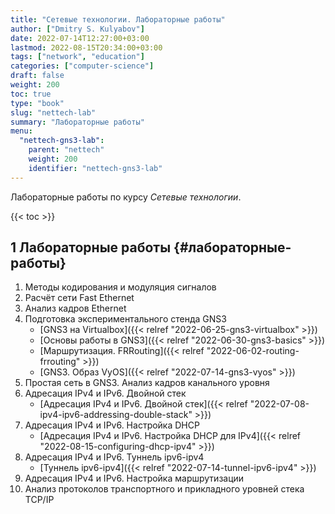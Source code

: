 ```yaml
---
title: "Сетевые технологии. Лабораторные работы"
author: ["Dmitry S. Kulyabov"]
date: 2022-07-14T12:27:00+03:00
lastmod: 2022-08-15T20:34:00+03:00
tags: ["network", "education"]
categories: ["computer-science"]
draft: false
weight: 200
toc: true
type: "book"
slug: "nettech-lab"
summary: "Лабораторные работы"
menu:
  "nettech-gns3-lab":
    parent: "nettech"
    weight: 200
    identifier: "nettech-gns3-lab"
---
```


Лабораторные работы по курсу _Сетевые технологии_.

<!--more-->

{{< toc >}}


## <span class="section-num">1</span> Лабораторные работы {#лабораторные-работы}

1.  Методы кодирования и модуляция сигналов
2.  Расчёт сети Fast Ethernet
3.  Анализ кадров Ethernet
4.  Подготовка экспериментального стенда GNS3
    -   [GNS3 на Virtualbox]({{< relref "2022-06-25-gns3-virtualbox" >}})
    -   [Основы работы в GNS3]({{< relref "2022-06-30-gns3-basics" >}})
    -   [Маршрутизация. FRRouting]({{< relref "2022-06-02-routing-frrouting" >}})
    -   [GNS3. Образ VyOS]({{< relref "2022-07-14-gns3-vyos" >}})
5.  Простая сеть в GNS3. Анализ кадров канального уровня
6.  Адресация IPv4 и IPv6. Двойной стек
    -   [Адресация IPv4 и IPv6. Двойной стек]({{< relref "2022-07-08-ipv4-ipv6-addressing-double-stack" >}})
7.  Адресация IPv4 и IPv6. Настройка DHCP
    -   [Адресация IPv4 и IPv6. Настройка DHCP для IPv4]({{< relref "2022-08-15-configuring-dhcp-ipv4" >}})
8.  Адресация IPv4 и IPv6. Туннель ipv6-ipv4
    -   [Туннель ipv6-ipv4]({{< relref "2022-07-14-tunnel-ipv6-ipv4" >}})
9.  Адресация IPv4 и IPv6. Настройка маршрутизации
10. Анализ протоколов транспортного и прикладного уровней стека TCP/IP
